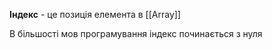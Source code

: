 **Індекс** - це позиція елемента в [[Array]]

В більшості мов програмування індекс починається з нуля
